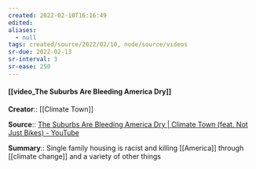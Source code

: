 ```yaml
---
created: 2022-02-10T16:16:49 
edited: 
aliases:
  - null
tags: created/source/2022/02/10, node/source/videos
sr-due: 2022-02-13
sr-interval: 3
sr-ease: 250
---
```


#### [[video_The Suburbs Are Bleeding America Dry]]
**Creator**:: [[Climate Town]]
 
**Source**:: [The Suburbs Are Bleeding America Dry | Climate Town (feat. Not Just Bikes) - YouTube](https://www.youtube.com/watch?v=SfsCniN7Nsc)

**Summary**::  Single family housing is racist and killing [[America]] through [[climate change]] and a variety of other things
